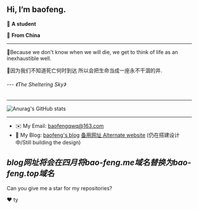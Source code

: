 ## Hi, I’m baofeng.

📄 **A student**

🌱 **From China**

---
🌻Because we don't know when we will die,
 we get to think of life as an inexhaustible well.

🌻因为我们不知道死亡何时到达
 所以会把生命当成一座永不干涸的井.
                      
 ######         --- *《The Sheltering Sky》*
---

![Anurag's GitHub stats](https://github-readme-stats.vercel.app/api?username=baofengqwq&show_icons=true&theme=transparent&count_private=true)

---
* ✉️ My Email: [baofengqwq@163.com](http://mail.163.com)
* 📝 My Blog: [baofeng's blog](https://bao-feng.me)  [备用网址 Alternate website](https://baofengqwq.github.io) (仍在搭建设计中/Still building the design)
 
*blog网址将会在四月将**bao-feng.me**域名替换为**bao-feng.top**域名*
---
Can you give me a star for my repositories?

:heart:
ty
